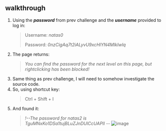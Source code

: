 ## walkthrough
1. Using the _**password**_ from prev challenge and the **_username_** provided to log in:
   > Username: _natas0_
   >
   > Password: _0nzCigAq7t2iALyvU9xcHlYN4MlkIwlq_
2. The page returns:
   > _You can find the password for the next level on this page, but rightclicking has been blocked!_
3. Same thing as prev challenge, I will need to somehow investigate the source code.
4. So, using shortcut key:
   > Ctrl + Shift + I
5. And found it:
   > _!--The password for natas2 is TguMNxKo1DSa1tujBLuZJnDUlCcUAPlI --_
   ![image](https://github.com/Muyiiiiii/overthewire-natas-writeup-/assets/154893444/27115130-f187-4953-bc83-baa47f346885)
